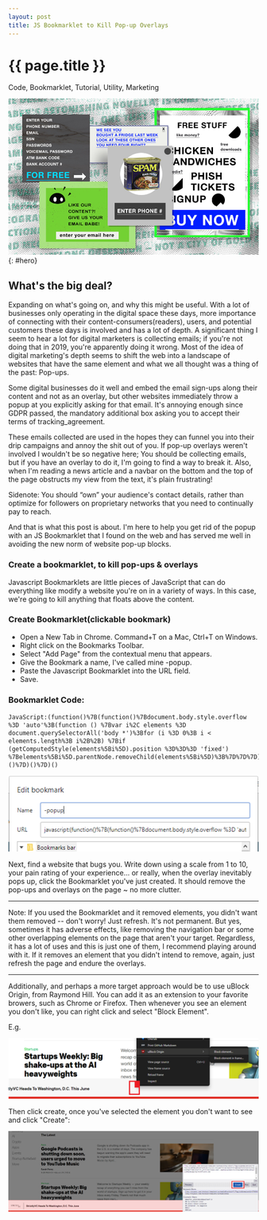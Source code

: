 ```yaml
---
layout: post
title: JS Bookmarklet to Kill Pop-up Overlays
---
```


{{ page.title }}
================
<p class="meta">Code, Bookmarklet, Tutorial, Utility, Marketing</p>

![Pop-up Hero](/images/-popup-hero.jpg "Free, Just enter your bank info!") {: #hero}

## What's the big deal?

Expanding on what's going on, and why this might be useful. With a lot of businesses only operating in the digital space these days, more importance of connecting with their content-consumers(readers), users, and potential customers these days is involved and has a lot of depth. A significant thing I seem to hear a lot for digital marketers is collecting emails; if you're not doing that in 2019, you're apparently doing it wrong. Most of the idea of digital marketing's depth seems to shift the web into a landscape of websites that have the same element and what we all thought was a thing of the past: Pop-ups.

Some digital businesses do it well and embed the email sign-ups along their content and not as an overlay, but other websites immediately throw a popup at you explicitly asking for that email. It's annoying enough since GDPR passed, the mandatory additional box asking you to accept their terms of tracking_agreement.

These emails collected are used in the hopes they can funnel you into their drip campaigns and annoy the shit out of you. If pop-up overlays weren't involved I wouldn't be so negative here; You should be collecting emails, but if you have an overlay to do it, I'm going to find a way to break it. Also, when I'm reading a news article and a navbar on the bottom and the top of the page obstructs my view from the text, it's plain frustrating!

Sidenote: You should “own” your audience's contact details, rather than optimize for followers on proprietary networks that you need to continually pay to reach.

And that is what this post is about. I'm here to help you get rid of the popup with an JS Bookmarklet that I found on the web and has served me well in avoiding the new norm of website pop-up blocks.

### Create a bookmarklet, to kill pop-ups & overlays

Javascript Bookmarklets are little pieces of JavaScript that can do everything like modify a website you're on in a variety of ways. In this case, we're going to kill anything that floats above the content.

### Create Bookmarklet(clickable bookmark)

- Open a New Tab in Chrome. Command+T on a Mac, Ctrl+T on Windows.
- Right click on the Bookmarks Toolbar.
- Select "Add Page" from the contextual menu that appears.
- Give the Bookmark a name, I've called mine -popup.
- Paste the Javascript Bookmarklet into the URL field.
- Save.


### Bookmarklet Code:
```
JavaScript:(function()%7B(function()%7Bdocument.body.style.overflow %3D 'auto'%3B(function () %7Bvar i%2C elements %3D document.querySelectorAll('body *')%3Bfor (i %3D 0%3B i < elements.length%3B i%2B%2B) %7Bif (getComputedStyle(elements%5Bi%5D).position %3D%3D%3D 'fixed') %7Belements%5Bi%5D.parentNode.removeChild(elements%5Bi%5D)%3B%7D%7D%7D)()%7D)()%7D)()
```

![You can also create this by editing a bookmark and add the code like this](/images/-popups.png "Popup Bookmarklet Alt-Creation: You can also create this by editing a bookmark and add the code like this")

Next, find a website that bugs you. Write down using a scale from 1 to 10, your pain rating of your experience... or really, when the overlay inevitably pops up, click the Bookmarklet you've just created. It should remove the pop-ups and overlays on the page ~ no more clutter.

---

Note: If you used the Bookmarklet and it removed elements, you didn't want them removed -- don't worry! Just refresh. It's not permanent. But yes, sometimes it has adverse effects, like removing the navigation bar or some other overlapping elements on the page that aren't your target. Regardless, it has a lot of uses and this is just one of them, I recommend playing around with it. If it removes an element that you didn't intend to remove, again, just refresh the page and endure the overlays.

---

Additionally, and perhaps a more target approach would be to use uBlock Origin, from Raymond Hill. You can add it as an extension to your favorite browers, such as Chrome or Firefox. Then whenever you see an element you don't like, you can right click and select "Block Element".

E.g.

![Ublock img](/images/blockelement.png "Ublock, blocking element")

Then click create, once you've selected the element you don't want to see and click "Create":

![Ublock img](/images/blockelement2.png "Ublock, blocking element")


